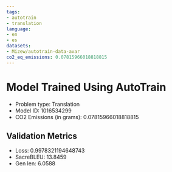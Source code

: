 ```yaml
---
tags:
- autotrain
- translation
language:
- en
- es
datasets:
- Mizew/autotrain-data-avar
co2_eq_emissions: 0.07815966018818815
---
```


# Model Trained Using AutoTrain

- Problem type: Translation
- Model ID: 1016534299
- CO2 Emissions (in grams): 0.07815966018818815

## Validation Metrics

- Loss: 0.9978321194648743
- SacreBLEU: 13.8459
- Gen len: 6.0588